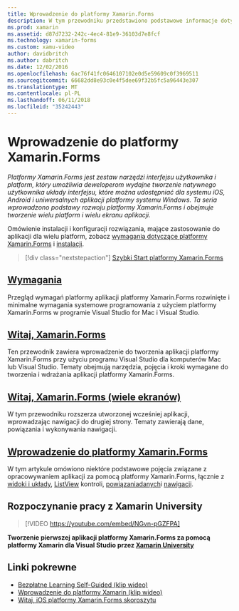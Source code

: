 ```yaml
---
title: Wprowadzenie do platformy Xamarin.Forms
description: W tym przewodniku przedstawiono podstawowe informacje dotyczące tworzenia platformy Xamarin.Forms oraz obejmuje tworzenie wielu platform i wielu ekranu aplikacji.
ms.prod: xamarin
ms.assetid: d87d7232-242c-4ec4-81e9-36103d7e8fcf
ms.technology: xamarin-forms
ms.custom: xamu-video
author: davidbritch
ms.author: dabritch
ms.date: 12/02/2016
ms.openlocfilehash: 6ac76f41fc0646107102e0d5e59609c0f3969511
ms.sourcegitcommit: 66682dd8e93c0e4f5dee69f32b5fc5a96443e307
ms.translationtype: MT
ms.contentlocale: pl-PL
ms.lasthandoff: 06/11/2018
ms.locfileid: "35242443"
---
```

# <a name="getting-started-with-xamarinforms"></a>Wprowadzenie do platformy Xamarin.Forms

_Platformy Xamarin.Forms jest zestaw narzędzi interfejsu użytkownika i platform, który umożliwia deweloperom wydajne tworzenie natywnego użytkownika układy interfejsu, które można udostępniać dla systemu iOS, Android i uniwersalnych aplikacji platformy systemu Windows. Ta seria wprowadzono podstawy rozwoju platformy Xamarin.Forms i obejmuje tworzenie wielu platform i wielu ekranu aplikacji._

Omówienie instalacji i konfiguracji rozwiązania, mające zastosowanie do aplikacji dla wielu platform, zobacz [wymagania dotyczące platformy Xamarin.Forms](installation.md) i [instalacji](~/cross-platform/get-started/installation/index.md).

> [!div class="nextstepaction"]
> [Szybki Start platformy Xamarin.Forms](~/xamarin-forms/get-started/hello-xamarin-forms/quickstart.md)



## <a name="requirementsinstallationmd"></a>[Wymagania](installation.md)

Przegląd wymagań platformy aplikacji platformy Xamarin.Forms rozwinięte i minimalne wymagania systemowe programowania z użyciem platformy Xamarin.Forms w programie Visual Studio for Mac i Visual Studio.

## <a name="hello-xamarinformsxamarin-formsget-startedhello-xamarin-formsindexmd"></a>[Witaj, Xamarin.Forms](~/xamarin-forms/get-started/hello-xamarin-forms/index.md)

Ten przewodnik zawiera wprowadzenie do tworzenia aplikacji platformy Xamarin.Forms przy użyciu programu Visual Studio dla komputerów Mac lub Visual Studio. Tematy obejmują narzędzia, pojęcia i kroki wymagane do tworzenia i wdrażania aplikacji platformy Xamarin.Forms.

## <a name="hello-xamarinforms-multiscreenxamarin-formsget-startedhello-xamarin-forms-multiscreenindexmd"></a>[Witaj, Xamarin.Forms (wiele ekranów)](~/xamarin-forms/get-started/hello-xamarin-forms-multiscreen/index.md)

W tym przewodniku rozszerza utworzonej wcześniej aplikacji, wprowadzając nawigacji do drugiej strony. Tematy zawierają dane, powiązania i wykonywania nawigacji.

## <a name="introduction-to-xamarinformsxamarin-formsget-startedintroduction-to-xamarin-formsmd"></a>[Wprowadzenie do platformy Xamarin.Forms](~/xamarin-forms/get-started/introduction-to-xamarin-forms.md)

W tym artykule omówiono niektóre podstawowe pojęcia związane z opracowywaniem aplikacji za pomocą platformy Xamarin.Forms, łącznie z [widoki i układy](~/xamarin-forms/get-started/introduction-to-xamarin-forms.md#Views_and_Layouts), [ListView](~/xamarin-forms/get-started/introduction-to-xamarin-forms.md#Lists_in_Xamarin_Forms) kontroli, [powiązaniadanych](~/xamarin-forms/get-started/introduction-to-xamarin-forms.md#Data_Binding)i [nawigacji](~/xamarin-forms/get-started/introduction-to-xamarin-forms.md#Navigation).


## <a name="get-started-with-xamarin-university"></a>Rozpoczynanie pracy z Xamarin University

> [!VIDEO https://youtube.com/embed/NGvn-pGZFPA]

**Tworzenie pierwszej aplikacji platformy Xamarin.Forms za pomocą platformy Xamarin dla Visual Studio przez [Xamarin University](https://university.xamarin.com)**


## <a name="related-links"></a>Linki pokrewne

- [Bezpłatne Learning Self-Guided (klip wideo)](https://university.xamarin.com/self-guided)
- [Wprowadzenie do platformy Xamarin (klip wideo)](https://developer.xamarin.com/videos/)
- [Witaj, iOS platformy Xamarin.Forms skoroszytu](https://developer.xamarin.com/workbooks/xamarin-forms/getting-started/GettingStartedWithXamarinForms-ios.workbook)
